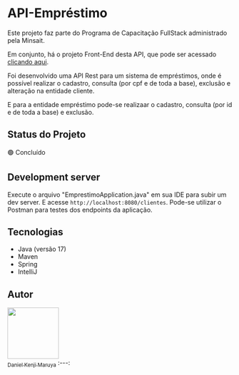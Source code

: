 # API-Empréstimo

Este projeto faz parte do Programa de Capacitação FullStack administrado pela Minsait.

Em conjunto, há o projeto Front-End desta API, que pode ser acessado <a href="https://github.com/danmaruya/emprestimo-front">clicando aqui</a>.

Foi desenvolvido uma API Rest para um sistema de empréstimos, onde é possível realizar o cadastro, consulta (por cpf e de toda a base), exclusão e alteração na entidade cliente.

E para a entidade empréstimo pode-se realizaar o cadastro, consulta (por id e de toda a base) e exclusão.

## Status do Projeto

:green_circle: Concluído

## Development server

Execute o arquivo "EmprestimoApplication.java" em sua IDE para subir um dev server. E acesse `http://localhost:8080/clientes`. Pode-se utilizar o Postman para testes dos endpoints da aplicação.

## Tecnologias

- Java (versão 17)
- Maven
- Spring
- IntelliJ

## Autor
[<img src="https://media.licdn.com/dms/image/C4E03AQFdkf8iAY7q9A/profile-displayphoto-shrink_800_800/0/1621365813609?e=1686787200&v=beta&t=_7n7sA_sL6mgavUFZong0tgqTIrbejTVjaMQ0yJpZAc" width=115><br><sub>Daniel Kenji Maruya</sub>](https://www.linkedin.com/in/daniel-kenji-maruya/)
:---:
